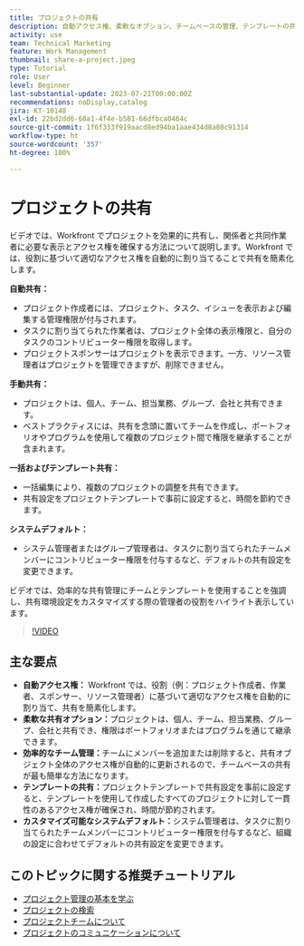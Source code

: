 ```yaml
---
title: プロジェクトの共有
description: 自動アクセス権、柔軟なオプション、チームベースの管理、テンプレートの共有、カスタマイズ可能なシステムデフォルトにより、Workfront でのプロジェクト共有が簡素化され、共同作業が効率化されます。
activity: use
team: Technical Marketing
feature: Work Management
thumbnail: share-a-project.jpeg
type: Tutorial
role: User
level: Beginner
last-substantial-update: 2023-07-21T00:00:00Z
recommendations: noDisplay,catalog
jira: KT-10148
exl-id: 22bd2dd6-68a1-4f4e-b581-66dfbca0464c
source-git-commit: 1f6f333f919aacd8ed94ba1aae434d8a80c91314
workflow-type: ht
source-wordcount: '357'
ht-degree: 100%

---
```


# プロジェクトの共有

ビデオでは、Workfront でプロジェクトを効果的に共有し、関係者と共同作業者に必要な表示とアクセス権を確保する方法について説明します。Workfront では、役割に基づいて適切なアクセス権を自動的に割り当てることで共有を簡素化します。

**自動共有：**
* プロジェクト作成者には、プロジェクト、タスク、イシューを表示および編集する管理権限が付与されます。
* タスクに割り当てられた作業者は、プロジェクト全体の表示権限と、自分のタスクのコントリビューター権限を取得します。
* プロジェクトスポンサーはプロジェクトを表示できます。一方、リソース管理者はプロジェクトを管理できますが、削除できません。

**手動共有：**
* プロジェクトは、個人、チーム、担当業務、グループ、会社と共有できます。
* ベストプラクティスには、共有を念頭に置いてチームを作成し、ポートフォリオやプログラムを使用して複数のプロジェクト間で権限を継承することが含まれます。

**一括およびテンプレート共有：**
* 一括編集により、複数のプロジェクトの調整を共有できます。
* 共有設定をプロジェクトテンプレートで事前に設定すると、時間を節約できます。

**システムデフォルト：**
* システム管理者またはグループ管理者は、タスクに割り当てられたチームメンバーにコントリビューター権限を付与するなど、デフォルトの共有設定を変更できます。

ビデオでは、効率的な共有管理にチームとテンプレートを使用することを強調し、共有環境設定をカスタマイズする際の管理者の役割をハイライト表示しています。

>[!VIDEO](https://video.tv.adobe.com/v/3423150/?quality=12&learn=on&enablevpops&captions=jpn)

## 主な要点

* **自動アクセス権：** Workfront では、役割（例：プロジェクト作成者、作業者、スポンサー、リソース管理者）に基づいて適切なアクセス権を自動的に割り当て、共有を簡素化します。
* **柔軟な共有オプション：**&#x200B;プロジェクトは、個人、チーム、担当業務、グループ、会社と共有でき、権限はポートフォリオまたはプログラムを通じて継承できます。
* **効率的なチーム管理：**&#x200B;チームにメンバーを追加または削除すると、共有オブジェクト全体のアクセス権が自動的に更新されるので、チームベースの共有が最も簡単な方法になります。
* **テンプレートの共有：**&#x200B;プロジェクトテンプレートで共有設定を事前に設定すると、テンプレートを使用して作成したすべてのプロジェクトに対して一貫性のあるアクセス権が確保され、時間が節約されます。
* **カスタマイズ可能なシステムデフォルト：**&#x200B;システム管理者は、タスクに割り当てられたチームメンバーにコントリビューター権限を付与するなど、組織の設定に合わせてデフォルトの共有設定を変更できます。


## このトピックに関する推奨チュートリアル

* [プロジェクト管理の基本を学ぶ](/help/manage-work/projects/getting-started-manage-a-project.md)
* [プロジェクトの検索](/help/manage-work/projects/find-projects.md)
* [プロジェクトチームについて](/help/manage-work/projects/understand-the-project-team.md)
* [プロジェクトのコミュニケーションについて](/help/manage-work/projects/understand-project-communication.md)

